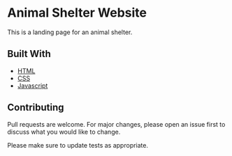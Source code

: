 # Animal Shelter Website

This is a landing page for an animal shelter.

## Built With

* [HTML](https://developer.mozilla.org/en-US/docs/Web/HTML)
* [CSS](https://developer.mozilla.org/en-US/docs/Web/CSS)
* [Javascript](https://developer.mozilla.org/en-US/docs/Web/JavaScript)


## Contributing
Pull requests are welcome. For major changes, please open an issue first to discuss what you would like to change.

Please make sure to update tests as appropriate.
